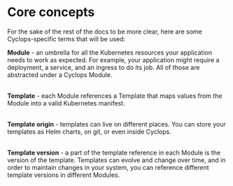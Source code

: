 # Core concepts

For the sake of the rest of the docs to be more clear, here are some Cyclops-specific terms that will be used:

<strong>Module</strong> - an umbrella for all the Kubernetes resources your application needs to work as expected. For
example, your application might require a deployment, a service, and an ingress to do its job. All of those are
abstracted under a Cyclops Module. <br /><br />

<strong>Template</strong> - each Module references a Template that maps values from the Module into a valid Kubernetes
manifest. <br /><br />

<strong>Template origin</strong> - templates can live on different places. You can store your templates as Helm charts,
on git, or even inside Cyclops. <br /><br />

<strong>Template version</strong> - a part of the template reference in each Module is the version of the template.
Templates can evolve and change over time, and in order to maintain changes in your system, you can reference different
template versions in different Modules. <br /><br />
